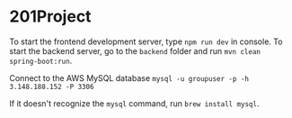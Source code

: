 # 201Project

To start the frontend development server, type `npm run dev` in console.
To start the backend server, go to the `backend` folder and run `mvn clean spring-boot:run`.

Connect to the AWS MySQL database
`mysql -u groupuser -p -h 3.148.188.152 -P 3306`

If it doesn't recognize the `mysql` command, run `brew install mysql`.
